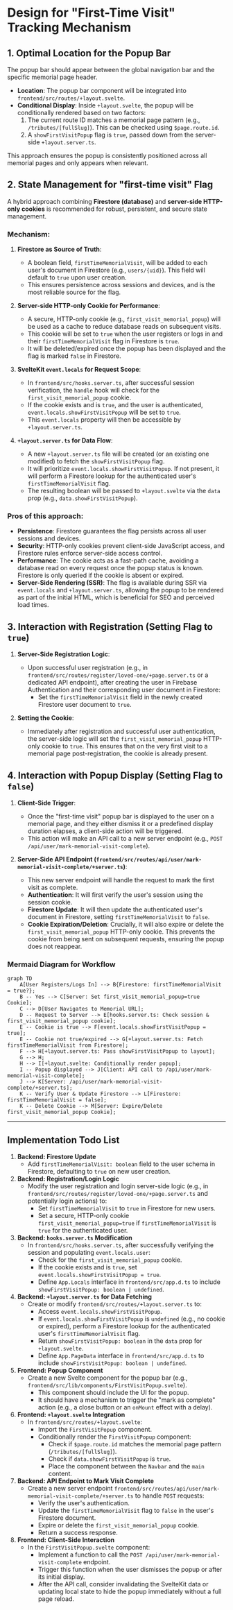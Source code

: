 # Design for "First-Time Visit" Tracking Mechanism

## 1. Optimal Location for the Popup Bar

The popup bar should appear between the global navigation bar and the specific memorial page header.

*   **Location**: The popup bar component will be integrated into `frontend/src/routes/+layout.svelte`.
*   **Conditional Display**: Inside `+layout.svelte`, the popup will be conditionally rendered based on two factors:
    1.  The current route ID matches a memorial page pattern (e.g., `/tributes/[fullSlug]`). This can be checked using `$page.route.id`.
    2.  A `showFirstVisitPopup` flag is `true`, passed down from the server-side `+layout.server.ts`.

This approach ensures the popup is consistently positioned across all memorial pages and only appears when relevant.

## 2. State Management for "first-time visit" Flag

A hybrid approach combining **Firestore (database)** and **server-side HTTP-only cookies** is recommended for robust, persistent, and secure state management.

### **Mechanism:**

1.  **Firestore as Source of Truth**:
    *   A boolean field, `firstTimeMemorialVisit`, will be added to each user's document in Firestore (e.g., `users/{uid}`). This field will default to `true` upon user creation.
    *   This ensures persistence across sessions and devices, and is the most reliable source for the flag.

2.  **Server-side HTTP-only Cookie for Performance**:
    *   A secure, HTTP-only cookie (e.g., `first_visit_memorial_popup`) will be used as a cache to reduce database reads on subsequent visits.
    *   This cookie will be set to `true` when the user registers or logs in and their `firstTimeMemorialVisit` flag in Firestore is `true`.
    *   It will be deleted/expired once the popup has been displayed and the flag is marked `false` in Firestore.

3.  **SvelteKit `event.locals` for Request Scope**:
    *   In `frontend/src/hooks.server.ts`, after successful session verification, the `handle` hook will check for the `first_visit_memorial_popup` cookie.
    *   If the cookie exists and is `true`, and the user is authenticated, `event.locals.showFirstVisitPopup` will be set to `true`.
    *   This `event.locals` property will then be accessible by `+layout.server.ts`.

4.  **`+layout.server.ts` for Data Flow**:
    *   A new `+layout.server.ts` file will be created (or an existing one modified) to fetch the `showFirstVisitPopup` flag.
    *   It will prioritize `event.locals.showFirstVisitPopup`. If not present, it will perform a Firestore lookup for the authenticated user's `firstTimeMemorialVisit` flag.
    *   The resulting boolean will be passed to `+layout.svelte` via the `data` prop (e.g., `data.showFirstVisitPopup`).

### **Pros of this approach:**

*   **Persistence**: Firestore guarantees the flag persists across all user sessions and devices.
*   **Security**: HTTP-only cookies prevent client-side JavaScript access, and Firestore rules enforce server-side access control.
*   **Performance**: The cookie acts as a fast-path cache, avoiding a database read on every request once the popup status is known. Firestore is only queried if the cookie is absent or expired.
*   **Server-Side Rendering (SSR)**: The flag is available during SSR via `event.locals` and `+layout.server.ts`, allowing the popup to be rendered as part of the initial HTML, which is beneficial for SEO and perceived load times.

## 3. Interaction with Registration (Setting Flag to `true`)

1.  **Server-Side Registration Logic**:
    *   Upon successful user registration (e.g., in `frontend/src/routes/register/loved-one/+page.server.ts` or a dedicated API endpoint), after creating the user in Firebase Authentication and their corresponding user document in Firestore:
        *   Set the `firstTimeMemorialVisit` field in the newly created Firestore user document to `true`.

2.  **Setting the Cookie**:
    *   Immediately after registration and successful user authentication, the server-side logic will set the `first_visit_memorial_popup` HTTP-only cookie to `true`. This ensures that on the very first visit to a memorial page post-registration, the cookie is already present.

## 4. Interaction with Popup Display (Setting Flag to `false`)

1.  **Client-Side Trigger**:
    *   Once the "first-time visit" popup bar is displayed to the user on a memorial page, and they either dismiss it or a predefined display duration elapses, a client-side action will be triggered.
    *   This action will make an API call to a new server endpoint (e.g., `POST /api/user/mark-memorial-visit-complete`).

2.  **Server-Side API Endpoint (`frontend/src/routes/api/user/mark-memorial-visit-complete/+server.ts`)**:
    *   This new server endpoint will handle the request to mark the first visit as complete.
    *   **Authentication**: It will first verify the user's session using the session cookie.
    *   **Firestore Update**: It will then update the authenticated user's document in Firestore, setting `firstTimeMemorialVisit` to `false`.
    *   **Cookie Expiration/Deletion**: Crucially, it will also expire or delete the `first_visit_memorial_popup` HTTP-only cookie. This prevents the cookie from being sent on subsequent requests, ensuring the popup does not reappear.

### Mermaid Diagram for Workflow

```mermaid
graph TD
    A[User Registers/Logs In] --> B{Firestore: firstTimeMemorialVisit = true?};
    B -- Yes --> C[Server: Set first_visit_memorial_popup=true Cookie];
    C --> D[User Navigates to Memorial URL];
    D -- Request to Server --> E[hooks.server.ts: Check session & first_visit_memorial_popup cookie];
    E -- Cookie is true --> F[event.locals.showFirstVisitPopup = true];
    E -- Cookie not true/expired --> G[+layout.server.ts: Fetch firstTimeMemorialVisit from Firestore];
    F --> H[+layout.server.ts: Pass showFirstVisitPopup to layout];
    G --> H;
    H --> I[+layout.svelte: Conditionally render popup];
    I -- Popup displayed --> J[Client: API call to /api/user/mark-memorial-visit-complete];
    J --> K[Server: /api/user/mark-memorial-visit-complete/+server.ts];
    K -- Verify User & Update Firestore --> L[Firestore: firstTimeMemorialVisit = false];
    K -- Delete Cookie --> M[Server: Expire/Delete first_visit_memorial_popup Cookie];
```

---

## Implementation Todo List

1.  **Backend: Firestore Update**
    *   Add `firstTimeMemorialVisit: boolean` field to the user schema in Firestore, defaulting to `true` on new user creation.
2.  **Backend: Registration/Login Logic**
    *   Modify the user registration and login server-side logic (e.g., in `frontend/src/routes/register/loved-one/+page.server.ts` and potentially login actions) to:
        *   Set `firstTimeMemorialVisit` to `true` in Firestore for new users.
        *   Set a secure, HTTP-only cookie `first_visit_memorial_popup=true` if `firstTimeMemorialVisit` is `true` for the authenticated user.
3.  **Backend: `hooks.server.ts` Modification**
    *   In `frontend/src/hooks.server.ts`, after successfully verifying the session and populating `event.locals.user`:
        *   Check for the `first_visit_memorial_popup` cookie.
        *   If the cookie exists and is `true`, set `event.locals.showFirstVisitPopup = true`.
        *   Define `App.Locals` interface in `frontend/src/app.d.ts` to include `showFirstVisitPopup: boolean | undefined`.
4.  **Backend: `+layout.server.ts` for Data Fetching**
    *   Create or modify `frontend/src/routes/+layout.server.ts` to:
        *   Access `event.locals.showFirstVisitPopup`.
        *   If `event.locals.showFirstVisitPopup` is `undefined` (e.g., no cookie or expired), perform a Firestore lookup for the authenticated user's `firstTimeMemorialVisit` flag.
        *   Return `showFirstVisitPopup: boolean` in the `data` prop for `+layout.svelte`.
        *   Define `App.PageData` interface in `frontend/src/app.d.ts` to include `showFirstVisitPopup: boolean | undefined`.
5.  **Frontend: Popup Component**
    *   Create a new Svelte component for the popup bar (e.g., `frontend/src/lib/components/FirstVisitPopup.svelte`).
        *   This component should include the UI for the popup.
        *   It should have a mechanism to trigger the "mark as complete" action (e.g., a close button or an `onMount` effect with a delay).
6.  **Frontend: `+layout.svelte` Integration**
    *   In `frontend/src/routes/+layout.svelte`:
        *   Import the `FirstVisitPopup` component.
        *   Conditionally render the `FirstVisitPopup` component:
            *   Check if `$page.route.id` matches the memorial page pattern (`/tributes/[fullSlug]`).
            *   Check if `data.showFirstVisitPopup` is `true`.
            *   Place the component between the `Navbar` and the `main` content.
7.  **Backend: API Endpoint to Mark Visit Complete**
    *   Create a new server endpoint `frontend/src/routes/api/user/mark-memorial-visit-complete/+server.ts` to handle `POST` requests:
        *   Verify the user's authentication.
        *   Update the `firstTimeMemorialVisit` flag to `false` in the user's Firestore document.
        *   Expire or delete the `first_visit_memorial_popup` cookie.
        *   Return a success response.
8.  **Frontend: Client-Side Interaction**
    *   In the `FirstVisitPopup.svelte` component:
        *   Implement a function to call the `POST /api/user/mark-memorial-visit-complete` endpoint.
        *   Trigger this function when the user dismisses the popup or after its initial display.
        *   After the API call, consider invalidating the SvelteKit data or updating local state to hide the popup immediately without a full page reload.
